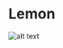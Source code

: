 # Lemon



![alt text](https://user-images.githubusercontent.com/76745298/211151387-191bfe40-3e55-4358-a75e-ccea56a19e2d.png)
